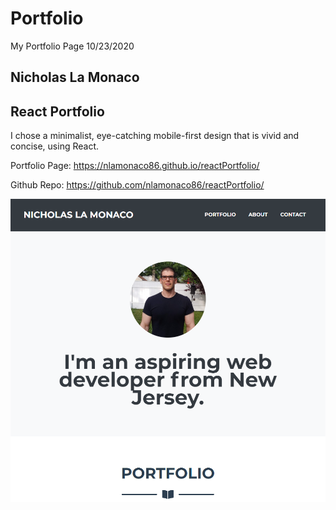 # Portfolio
My Portfolio Page
10/23/2020

## Nicholas La Monaco

## React Portfolio

I chose a minimalist, eye-catching mobile-first design that is vivid and concise, using React. 

Portfolio Page:
https://nlamonaco86.github.io/reactPortfolio/

Github Repo:
https://github.com/nlamonaco86/reactPortfolio/

![Portfolio Screenshot](public/assets/img/screenshot.png)
